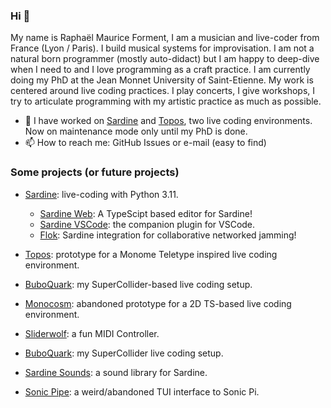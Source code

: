 ### Hi 👋

My name is Raphaël Maurice Forment, I am a musician and live-coder from France (Lyon / Paris). I build musical systems for improvisation. I am not a natural born programmer (mostly auto-didact) but I am happy to deep-dive when I need to and I love programming as a craft practice. I am currently doing my PhD at the Jean Monnet University of Saint-Etienne. My work is centered around live coding practices. I play concerts, I give workshops, I try to articulate programming with my artistic practice as much as possible.

- 🔭 I have worked on [Sardine](https://sardine.raphaelforment.fr/) and [Topos](https://github.com/Bubobubobubobubo/Topos/), two live coding environments. Now on maintenance mode only until my PhD is done.
- 📫 How to reach me: GitHub Issues or e-mail (easy to find)

### Some projects (or future projects)

- [Sardine](https://github.com/Bubobubobubobubo/sardine): live-coding with Python 3.11.
  - [Sardine Web](https://github.com/sardine-system/sardine-web): A TypeScipt based editor for Sardine! 
  - [Sardine VSCode](https://github.com/Bubobubobubobubo/sardine-vscode): the companion plugin for VSCode.
  - [Flok](https://github.com/munshkr/flok): Sardine integration for collaborative networked jamming!
- [Topos](https://github.com/Bubobubobubobubo/Topos): prototype for a Monome Teletype inspired live coding environment.
- [BuboQuark](https://github.com/Bubobubobubobubo/BuboQuark): my SuperCollider-based live coding setup.

- [Monocosm](https://github.com/Bubobubobubobubo/Monocosm): abandoned prototype for a 2D TS-based live coding environment.
- [Sliderwolf](https://github.com/Bubobubobubobubo/sliderwolf): a fun MIDI Controller.
- [BuboQuark](https://github.com/Bubobubobubobubo/buboquark): my SuperCollider live coding setup.
- [Sardine Sounds](https://github.com/Bubobubobubobubo/sardine-sounds): a sound library for Sardine.
- [Sonic Pipe](https://github.com/Bubobubobubobubo/sonic_pipe): a weird/abandoned TUI interface to Sonic Pi.
